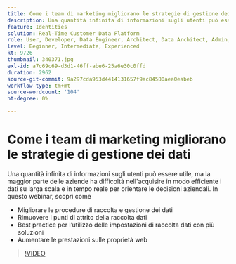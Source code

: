 ```yaml
---
title: Come i team di marketing migliorano le strategie di gestione dei dati
description: Una quantità infinita di informazioni sugli utenti può essere utile, ma la maggior parte delle aziende ha difficoltà nell'acquisire in modo efficiente i dati su larga scala e in tempo reale per orientare le decisioni aziendali.
feature: Identities
solution: Real-Time Customer Data Platform
role: User, Developer, Data Engineer, Architect, Data Architect, Admin, Leader
level: Beginner, Intermediate, Experienced
kt: 9726
thumbnail: 340371.jpg
exl-id: a7c69c69-d3d1-46ff-abe6-25a6e30c0ffd
duration: 2962
source-git-commit: 9a297cda953d4414131657f9ac84580aea0eabeb
workflow-type: tm+mt
source-wordcount: '104'
ht-degree: 0%

---
```


# Come i team di marketing migliorano le strategie di gestione dei dati

Una quantità infinita di informazioni sugli utenti può essere utile, ma la maggior parte delle aziende ha difficoltà nell&#39;acquisire in modo efficiente i dati su larga scala e in tempo reale per orientare le decisioni aziendali. In questo webinar, scopri come

* Migliorare le procedure di raccolta e gestione dei dati
* Rimuovere i punti di attrito della raccolta dati
* Best practice per l’utilizzo delle impostazioni di raccolta dati con più soluzioni
* Aumentare le prestazioni sulle proprietà web

>[!VIDEO](https://video.tv.adobe.com/v/340371/?quality=12&learn=on)
